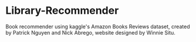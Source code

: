 # Library-Recommender
Book recommender using kaggle's Amazon Books Reviews dataset, created by Patrick Nguyen and Nick Abrego, website designed by Winnie Situ.